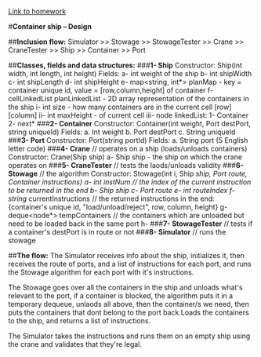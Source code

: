 [Link to homework](https://docs.google.com/document/d/1PloUy0vfoR0AWHmpWb0W85FZXM_BZqbaQhKXzHhwC1o/edit)

#**Container ship – Design**

##**Inclusion flow:**
Simulator >> Stowage >> StowageTester >> Crane >> CraneTester >> Ship >> Container >> Port

##**Classes, fields and data structures:**
###**1-	Ship**
    Constructor: Ship(int width, int length, int height)
    Fields:
        a- int weight of the ship
        b- int shipWidth
        c- int shipLength
        d- int shipHeight
        e- map<string, int*> planMap - key = container unique id, value = [row,column,height] of container
        f- cellLinkedList planLinkedList - 2D array representation of the containers in the ship
          i- int size - how many containers are in the current cell [row][column]
          ii- int maxHeight - of current cell
          iii- node linkedList:
            1- Container
            2- next*
###**2-	Container**
    Constructor: Container(int weight, Port destPort, string uniqueId)
    Fields:
        a.	Int weight
        b.	Port destPort
        c.	String uniqueId
###**3-	Port**
    Constructor: Port(string portId)
    Fields:
        a.	String port (5 English letter code)
###**4- Crane**              // operates on a ship (loads/unloads containers)
    Constructor: Crane(Ship ship)
        a- Ship ship - the ship on which the crane operates on
###**5- CraneTester**        // tests the laods/unloads validity
###**6- Stowage**          // the algorithm
   Constructor: Stowage(int i, Ship *ship, Port *route, Container *instructions)
        a- int instNum   // the index of the current instruction to be returned in the end
        b- Ship ship
        c- Port* route
        e- int routeIndex
        f- string** currentInstructions // the returned instructions in the end:
                                           {container's unique id, "load/unload/reject", row, column, height}
        g- deque<node*> tempContainers  // the containers which are unloaded but need to be loaded back in the same port
        h- 
###**7- StowageTester**  // tests if a container's destPort is in route or not
###**8- Simulator** // runs the stowage

##**The flow:**
The Simulator receives info about the ship, initializes it, then receives the route of ports, and a list of instructions for each port, and runs the Stowage algorithm for each port with it's instructions.

The Stowage goes over all the containers in the ship and unloads what's relevant to the port, if a container is blocked, the algorithm puts it in a temporary dequeue, unlaods all above, then the container/s we need, then puts the containers that dont belong to the port back.Loads the containers to the ship, and returns a list of instructions.

The Simulator takes the instructions and runs them on an empty ship using the crane and validates that they're legal.
